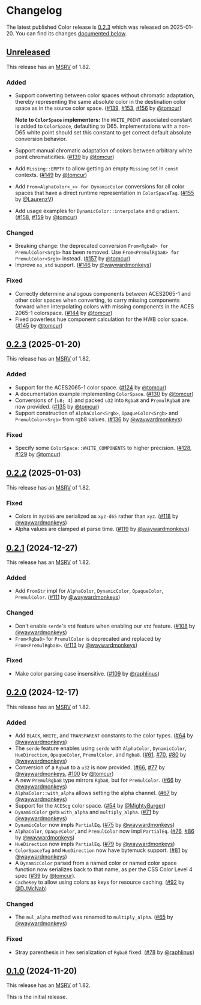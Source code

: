 <!-- Instructions

This changelog follows the patterns described here: <https://keepachangelog.com/en/>.

Subheadings to categorize changes are `added, changed, deprecated, removed, fixed, security`.

-->

# Changelog

The latest published Color release is [0.2.3](#023-2025-01-20) which was released on 2025-01-20.
You can find its changes [documented below](#023-2025-01-20).

## [Unreleased]

This release has an [MSRV][] of 1.82.

### Added

* Support converting between color spaces without chromatic adaptation, thereby representing the same absolute color in the destination color space as in the source color space. ([#139][], [#153][], [#156][] by [@tomcur][])

  **Note to `ColorSpace` implementers:** the `WHITE_POINT` associated constant is added to `ColorSpace`, defaulting to D65.
  Implementations with a non-D65 white point should set this constant to get correct default absolute conversion behavior.
* Support manual chromatic adaptation of colors between arbitrary white point chromaticities.  ([#139][] by [@tomcur][])
* Add `Missing::EMPTY` to allow getting an empty `Missing` set in `const` contexts. ([#149][] by [@tomcur][])
* Add `From<AlphaColor<_>> for DynamicColor` conversions for all color spaces that have a direct runtime representation in `ColorSpaceTag`. ([#155][] by [@LaurenzV][])
* Add usage examples for `DynamicColor::interpolate` and `gradient`. ([#158][], [#159][] by [@tomcur][])

### Changed

* Breaking change: the deprecated conversion `From<Rgba8> for PremulColor<Srgb>` has been removed. Use `From<PremulRgba8> for PremulColor<Srgb>` instead. ([#157][] by [@tomcur][])
* Improve `no_std` support. ([#146][] by [@waywardmonkeys][])

### Fixed

* Correctly determine analogous components between ACES2065-1 and other color spaces when converting,
  to carry missing components forward when interpolating colors with missing components in the ACES 2065-1 colorspace. ([#144][] by [@tomcur][])
* Fixed powerless hue component calculation for the HWB color space. ([#145][] by [@tomcur][])

## [0.2.3][] (2025-01-20)

This release has an [MSRV][] of 1.82.

### Added

* Support for the ACES2065-1 color space. ([#124][] by [@tomcur][])
* A documentation example implementing `ColorSpace`. ([#130][] by [@tomcur][])
* Conversions of `[u8; 4]` and packed `u32` into `Rgba8` and `PremulRgba8` are now provided. ([#135][] by [@tomcur][])
* Support construction of `AlphaColor<Srgb>`, `OpaqueColor<Srgb>` and `PremulColor<Srgb>` from rgb8 values. ([#136][] by [@waywardmonkeys][])

### Fixed

* Specify some `ColorSpace::WHITE_COMPONENTS` to higher precision. ([#128][], [#129][] by [@tomcur][])

## [0.2.2][] (2025-01-03)

This release has an [MSRV][] of 1.82.

### Fixed

* Colors in `XyzD65` are serialized as `xyz-d65` rather than `xyz`. ([#118][] by [@waywardmonkeys][])
* Alpha values are clamped at parse time. ([#119][] by [@waywardmonkeys][])

## [0.2.1][] (2024-12-27)

This release has an [MSRV][] of 1.82.

### Added

* Add `FromStr` impl for `AlphaColor`, `DynamicColor`, `OpaqueColor`, `PremulColor`. ([#111][] by [@waywardmonkeys][])

### Changed

* Don't enable `serde`'s `std` feature when enabling our `std` feature. ([#108][] by [@waywardmonkeys][])
* `From<Rgba8>` for `PremulColor` is deprecated and replaced by `From<PremulRgba8>`. ([#113][] by [@waywardmonkeys][])

### Fixed

* Make color parsing case insensitive. ([#109][] by [@raphlinus][])

## [0.2.0][] (2024-12-17)

This release has an [MSRV][] of 1.82.

### Added

* Add `BLACK`, `WHITE`, and `TRANSPARENT` constants to the color types. ([#64][] by [@waywardmonkeys][])
* The `serde` feature enables using `serde` with `AlphaColor`, `DynamicColor`, `HueDirection`, `OpaqueColor`, `PremulColor`, and `Rgba8`. ([#61][], [#70][], [#80][] by [@waywardmonkeys][])
* Conversion of a `Rgba8` to a `u32` is now provided. ([#66][], [#77][] by [@waywardmonkeys][], [#100][] by [@tomcur][])
* A new `PremulRgba8` type mirrors `Rgba8`, but for `PremulColor`. ([#66][] by [@waywardmonkeys][])
* `AlphaColor::with_alpha` allows setting the alpha channel. ([#67][] by [@waywardmonkeys][])
* Support for the `ACEScg` color space. ([#54][] by [@MightyBurger][])
* `DynamicColor` gets `with_alpha` and `multiply_alpha`. ([#71][] by [@waywardmonkeys][])
* `DynamicColor` now impls `PartialEq`. ([#75][] by [@waywardmonkeys][])
* `AlphaColor`, `OpaqueColor`, and `PremulColor` now impl `PartialEq`. ([#76][], [#86][] by [@waywardmonkeys][])
* `HueDirection` now impls `PartialEq`. ([#79][] by [@waywardmonkeys][])
* `ColorSpaceTag` and `HueDirection` now have bytemuck support. ([#81][] by [@waywardmonkeys][])
* A `DynamicColor` parsed from a named color or named color space function now serializes back to that name, as per the CSS Color Level 4 spec ([#39][] by [@tomcur][]).
* `CacheKey` to allow using colors as keys for resource caching. ([#92][] by [@DJMcNab][])

### Changed

* The `mul_alpha` method was renamed to `multiply_alpha`. ([#65][] by [@waywardmonkeys][])

### Fixed

* Stray parenthesis in hex serialization of `Rgba8` fixed. ([#78][] by [@raphlinus][])

## [0.1.0][] (2024-11-20)

This release has an [MSRV][] of 1.82.

This is the initial release.

[@DJMcNab]: https://github.com/DJMcNab
[@LaurenzV]: https://github.com/LaurenzV
[@MightyBurger]: https://github.com/MightyBurger
[@raphlinus]: https://github.com/raphlinus
[@tomcur]: https://github.com/tomcur
[@waywardmonkeys]: https://github.com/waywardmonkeys

[#39]: https://github.com/linebender/color/pull/39
[#54]: https://github.com/linebender/color/pull/54
[#61]: https://github.com/linebender/color/pull/61
[#64]: https://github.com/linebender/color/pull/64
[#65]: https://github.com/linebender/color/pull/65
[#66]: https://github.com/linebender/color/pull/66
[#67]: https://github.com/linebender/color/pull/67
[#70]: https://github.com/linebender/color/pull/70
[#71]: https://github.com/linebender/color/pull/71
[#75]: https://github.com/linebender/color/pull/75
[#76]: https://github.com/linebender/color/pull/76
[#77]: https://github.com/linebender/color/pull/77
[#78]: https://github.com/linebender/color/pull/78
[#79]: https://github.com/linebender/color/pull/79
[#80]: https://github.com/linebender/color/pull/80
[#81]: https://github.com/linebender/color/pull/81
[#86]: https://github.com/linebender/color/pull/86
[#92]: https://github.com/linebender/color/pull/92
[#100]: https://github.com/linebender/color/pull/100
[#108]: https://github.com/linebender/color/pull/108
[#109]: https://github.com/linebender/color/pull/109
[#111]: https://github.com/linebender/color/pull/111
[#113]: https://github.com/linebender/color/pull/113
[#118]: https://github.com/linebender/color/pull/118
[#119]: https://github.com/linebender/color/pull/119
[#124]: https://github.com/linebender/color/pull/124
[#128]: https://github.com/linebender/color/pull/128
[#129]: https://github.com/linebender/color/pull/129
[#130]: https://github.com/linebender/color/pull/130
[#135]: https://github.com/linebender/color/pull/135
[#136]: https://github.com/linebender/color/pull/136
[#139]: https://github.com/linebender/color/pull/139
[#144]: https://github.com/linebender/color/pull/144
[#145]: https://github.com/linebender/color/pull/145
[#146]: https://github.com/linebender/color/pull/146
[#149]: https://github.com/linebender/color/pull/149
[#153]: https://github.com/linebender/color/pull/153
[#155]: https://github.com/linebender/color/pull/155
[#156]: https://github.com/linebender/color/pull/156
[#157]: https://github.com/linebender/color/pull/157
[#158]: https://github.com/linebender/color/pull/158
[#159]: https://github.com/linebender/color/pull/159

[Unreleased]: https://github.com/linebender/color/compare/v0.2.3...HEAD
[0.2.3]: https://github.com/linebender/color/releases/tag/v0.2.3
[0.2.2]: https://github.com/linebender/color/releases/tag/v0.2.2
[0.2.1]: https://github.com/linebender/color/releases/tag/v0.2.1
[0.2.0]: https://github.com/linebender/color/releases/tag/v0.2.0
[0.1.0]: https://github.com/linebender/color/releases/tag/v0.1.0

[MSRV]: README.md#minimum-supported-rust-version-msrv
